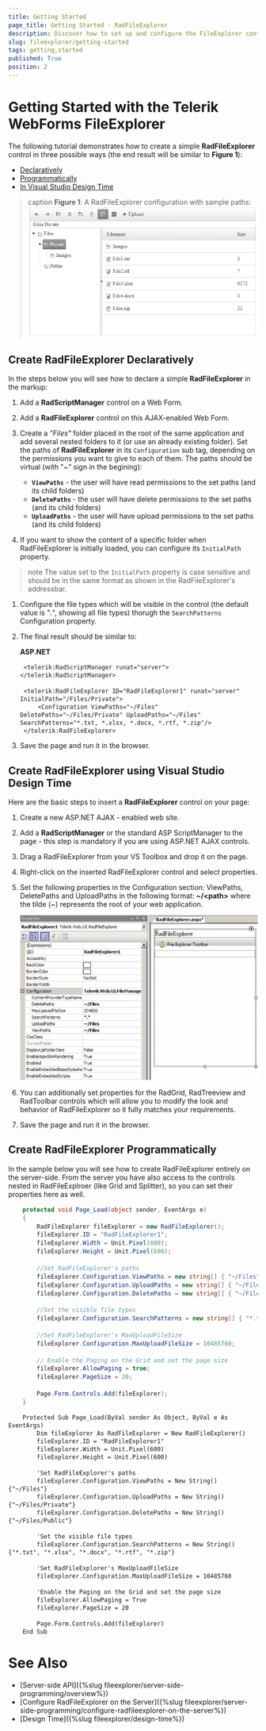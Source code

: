 ```yaml
---
title: Getting Started
page_title: Getting Started - RadFileExplorer
description: Discover how to set up and configure the FileExplorer control for managing file systems in web apps.
slug: fileexplorer/getting-started
tags: getting,started
published: True
position: 2
---
```


# Getting Started with the Telerik WebForms FileExplorer

The following tutorial demonstrates how to create a simple **RadFileExplorer** control in three possible ways (the end result will be similar to **Figure 1**):

* [Declaratively](#create-radtileexplorer-declaratively)
* [Programmatically](#create-radfileexplorer-programmatically)
* [In Visual Studio Design Time](#create-radfileexplorer-using-visual-studio-design-time)


>caption **Figure 1**: A RadFileExplorer configuration with sample paths:
![Default images](images/fileexplorer-first-steps.png)

## Create RadFileExplorer Declaratively

In the steps below you will see how to declare a simple **RadFileExplorer** in the markup:

1. Add a **RadScriptManager** control on a Web Form.

1. Add a **RadFileExplorer** control on this AJAX-enabled Web Form.

1. Create a *"Files"* folder placed in the root of the same application and add several nested folders to it (or use an already existing folder). Set the paths of **RadFileExplorer** in its `Configuration` sub tag, depending on the permissions you want to give to each of them. The paths should be virtual (with "~" sign in the begining):
    * **`ViewPaths`** - the user will have read permissions to the set paths (and its child folders)
    * **`DeletePaths`** - the user will have delete permissions to the set paths (and its child folders)
    * **`UploadPaths`** - the user will have upload permissions to the set paths (and its child folders)


1. If you want to show the content of а specific folder when RadFileExplorer is initially loaded, you can configure its `InitialPath` property.

>note The value set to the `InitialPath` property is case sensitive and should be in the same format as shown in the RadFileExplorer's addressbar. 

1. Configure the file types which will be visible in the control (the default value is "*.*", showing all file types) thorugh the `SearchPatterns` Configuration property.

1. The final result should be similar to:

	**ASP.NET**
	
	    <telerik:RadScriptManager runat="server"></telerik:RadScriptManager>
	    
        <telerik:RadFileExplorer ID="RadFileExplorer1" runat="server" InitialPath="/Files/Private">
            <Configuration ViewPaths="~/Files" DeletePaths="~/Files/Private" UploadPaths="~/Files" SearchPatterns="*.txt, *.xlsx, *.docx, *.rtf, *.zip"/>
        </telerik:RadFileExplorer>

1. Save the page and run it in the browser.

## Create RadFileExplorer using Visual Studio Design Time

Here are the basic steps to insert a **RadFileExplorer** control on your page:

1. Create a new ASP.NET AJAX - enabled web site.

1. Add a **RadScriptManager** or the standard ASP ScriptManager to the page - this step is mandatory if you are using ASP.NET AJAX controls.

1. Drag a RadFileExplorer from your VS Toolbox and drop it on the page.

1. Right-click on the inserted RadFileExplorer control and select properties.

1. Set the following properties in the Configuration section: ViewPaths, DeletePaths and UploadPaths in the following format: **~/\<path\>** where the tilde (~) represents the root of your web application.
	
	![Design view](images/FileExplorer-DesignView.gif)

1. You can additionally set properties for the RadGrid, RadTreeview and RadToolbar controls which will allow you to modify the look and behavior of RadFileExplorer so it fully matches your requirements.

1. Save the page and run it in the browser.

## Create RadFileExplorer Programmatically

In the sample below you will see how to create RadFileExplorer entirely on the server-side. From the server you have also access to the controls nested in RadFileExplroer (like Grid and Splitter), so you can set their properties here as well.

````C#
    protected void Page_Load(object sender, EventArgs e)
    {
        RadFileExplorer fileExplorer = new RadFileExplorer();
        fileExplorer.ID = "RadFileExplorer1";
        fileExplorer.Width = Unit.Pixel(600);
        fileExplorer.Height = Unit.Pixel(600);

        //Set RadFileExplorer's paths
        fileExplorer.Configuration.ViewPaths = new string[] { "~/Files" };
        fileExplorer.Configuration.UploadPaths = new string[] { "~/Files/Private" };
        fileExplorer.Configuration.DeletePaths = new string[] { "~/Files/Public" };

        //Set the visible file types
        fileExplorer.Configuration.SearchPatterns = new string[] { "*.txt", "*.xlsx", "*.docx", "*.rtf", "*.zip" };

        //Set RadFileExplorer's MaxUploadFileSize
        fileExplorer.Configuration.MaxUploadFileSize = 10485760;

        // Enable the Paging on the Grid and set the page size
        fileExplorer.AllowPaging = true;
        fileExplorer.PageSize = 20;

        Page.Form.Controls.Add(fileExplorer);
    }
````

````VB
    Protected Sub Page_Load(ByVal sender As Object, ByVal e As EventArgs)
        Dim fileExplorer As RadFileExplorer = New RadFileExplorer()
        fileExplorer.ID = "RadFileExplorer1"
        fileExplorer.Width = Unit.Pixel(600)
        fileExplorer.Height = Unit.Pixel(600)

        'Set RadFileExplorer's paths
        fileExplorer.Configuration.ViewPaths = New String() {"~/Files"}
        fileExplorer.Configuration.UploadPaths = New String() {"~/Files/Private"}
        fileExplorer.Configuration.DeletePaths = New String() {"~/Files/Public"}

        'Set the visible file types
        fileExplorer.Configuration.SearchPatterns = New String() {"*.txt", "*.xlsx", "*.docx", "*.rtf", "*.zip"}

        'Set RadFileExplorer's MaxUploadFileSize
        fileExplorer.Configuration.MaxUploadFileSize = 10485760

        'Enable the Paging on the Grid and set the page size
        fileExplorer.AllowPaging = True
        fileExplorer.PageSize = 20

        Page.Form.Controls.Add(fileExplorer)
    End Sub
````

# See Also

* [Server-side API]({%slug fileexplorer/server-side-programming/overview%})
* [Configure RadFileExplorer on the Server]({%slug fileexplorer/server-side-programming/configure-radfileexplorer-on-the-server%})
* [Design Time]({%slug fileexplorer/design-time%})

